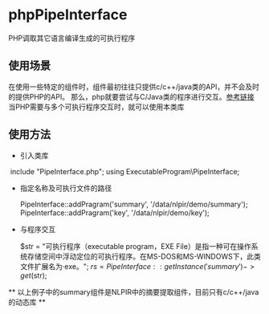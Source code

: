# phpPipeInterface
PHP调取其它语言编译生成的可执行程序

## 使用场景
在使用一些特定的组件时，组件最初往往只提供c/c++/java类的API，并不会及时的提供PHP的API。
那么，php就要尝试与C/Java类的程序进行交互。[参考链接](http://www.jianshu.com/p/9f8651834d9b)
当PHP需要与多个可执行程序交互时，就可以使用本类库

## 使用方法
* 引入类库

  include "PipeInterface.php";
  using ExecutableProgram\PipeInterface;
  
* 指定名称及可执行文件的路径
  
  PipeInterface::addPragram('summary', '/data/nlpir/demo/summary');
  PipeInterface::addPragram('key', '/data/nlpir/demo/key');
  
* 与程序交互 

  $str = "可执行程序（executable program，EXE File）是指一种可在操作系统存储空间中浮动定位的可执行程序。在MS-DOS和MS-WINDOWS下，此类文件扩展名为·exe。";
  $rs = PipeInterface::getInstance('summary')->get($str);


** 以上例子中的summary组件是NLPIR中的摘要提取组件，目前只有c/c++/java的动态库 **
